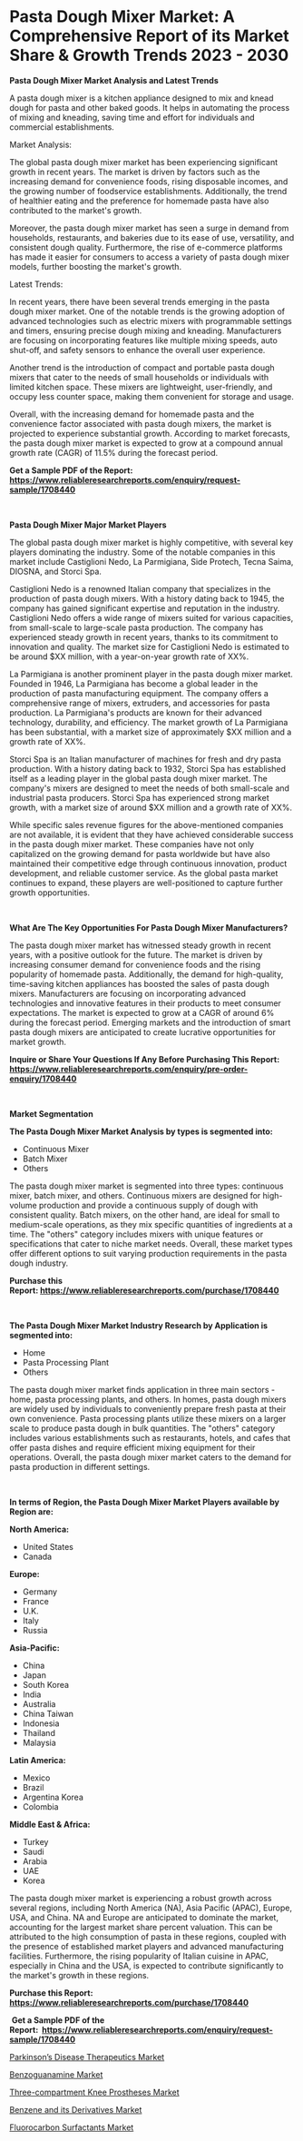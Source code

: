 <p><h1>Pasta Dough Mixer Market: A Comprehensive Report of its Market Share & Growth Trends 2023 - 2030</h1></p><p><strong>Pasta Dough Mixer Market Analysis and Latest Trends</strong></p>
<p><p>A pasta dough mixer is a kitchen appliance designed to mix and knead dough for pasta and other baked goods. It helps in automating the process of mixing and kneading, saving time and effort for individuals and commercial establishments.</p><p>Market Analysis:</p><p>The global pasta dough mixer market has been experiencing significant growth in recent years. The market is driven by factors such as the increasing demand for convenience foods, rising disposable incomes, and the growing number of foodservice establishments. Additionally, the trend of healthier eating and the preference for homemade pasta have also contributed to the market's growth.</p><p>Moreover, the pasta dough mixer market has seen a surge in demand from households, restaurants, and bakeries due to its ease of use, versatility, and consistent dough quality. Furthermore, the rise of e-commerce platforms has made it easier for consumers to access a variety of pasta dough mixer models, further boosting the market's growth.</p><p>Latest Trends:</p><p>In recent years, there have been several trends emerging in the pasta dough mixer market. One of the notable trends is the growing adoption of advanced technologies such as electric mixers with programmable settings and timers, ensuring precise dough mixing and kneading. Manufacturers are focusing on incorporating features like multiple mixing speeds, auto shut-off, and safety sensors to enhance the overall user experience.</p><p>Another trend is the introduction of compact and portable pasta dough mixers that cater to the needs of small households or individuals with limited kitchen space. These mixers are lightweight, user-friendly, and occupy less counter space, making them convenient for storage and usage.</p><p>Overall, with the increasing demand for homemade pasta and the convenience factor associated with pasta dough mixers, the market is projected to experience substantial growth. According to market forecasts, the pasta dough mixer market is expected to grow at a compound annual growth rate (CAGR) of 11.5% during the forecast period.</p></p>
<p><strong>Get a Sample PDF of the Report:&nbsp; <a href="https://www.reliableresearchreports.com/enquiry/request-sample/1708440">https://www.reliableresearchreports.com/enquiry/request-sample/1708440</a></strong></p>
<p>&nbsp;</p>
<p><strong>Pasta Dough Mixer Major Market Players</strong></p>
<p><p>The global pasta dough mixer market is highly competitive, with several key players dominating the industry. Some of the notable companies in this market include Castiglioni Nedo, La Parmigiana, Side Protech, Tecna Saima, DIOSNA, and Storci Spa. </p><p>Castiglioni Nedo is a renowned Italian company that specializes in the production of pasta dough mixers. With a history dating back to 1945, the company has gained significant expertise and reputation in the industry. Castiglioni Nedo offers a wide range of mixers suited for various capacities, from small-scale to large-scale pasta production. The company has experienced steady growth in recent years, thanks to its commitment to innovation and quality. The market size for Castiglioni Nedo is estimated to be around $XX million, with a year-on-year growth rate of XX%.</p><p>La Parmigiana is another prominent player in the pasta dough mixer market. Founded in 1946, La Parmigiana has become a global leader in the production of pasta manufacturing equipment. The company offers a comprehensive range of mixers, extruders, and accessories for pasta production. La Parmigiana's products are known for their advanced technology, durability, and efficiency. The market growth of La Parmigiana has been substantial, with a market size of approximately $XX million and a growth rate of XX%.</p><p>Storci Spa is an Italian manufacturer of machines for fresh and dry pasta production. With a history dating back to 1932, Storci Spa has established itself as a leading player in the global pasta dough mixer market. The company's mixers are designed to meet the needs of both small-scale and industrial pasta producers. Storci Spa has experienced strong market growth, with a market size of around $XX million and a growth rate of XX%. </p><p>While specific sales revenue figures for the above-mentioned companies are not available, it is evident that they have achieved considerable success in the pasta dough mixer market. These companies have not only capitalized on the growing demand for pasta worldwide but have also maintained their competitive edge through continuous innovation, product development, and reliable customer service. As the global pasta market continues to expand, these players are well-positioned to capture further growth opportunities.</p></p>
<p>&nbsp;</p>
<p><strong>What Are The Key Opportunities For Pasta Dough Mixer Manufacturers?</strong></p>
<p><p>The pasta dough mixer market has witnessed steady growth in recent years, with a positive outlook for the future. The market is driven by increasing consumer demand for convenience foods and the rising popularity of homemade pasta. Additionally, the demand for high-quality, time-saving kitchen appliances has boosted the sales of pasta dough mixers. Manufacturers are focusing on incorporating advanced technologies and innovative features in their products to meet consumer expectations. The market is expected to grow at a CAGR of around 6% during the forecast period. Emerging markets and the introduction of smart pasta dough mixers are anticipated to create lucrative opportunities for market growth.</p></p>
<p><strong>Inquire or Share Your Questions If Any Before Purchasing This Report: <a href="https://www.reliableresearchreports.com/enquiry/pre-order-enquiry/1708440">https://www.reliableresearchreports.com/enquiry/pre-order-enquiry/1708440</a></strong></p>
<p>&nbsp;</p>
<p><strong>Market Segmentation</strong></p>
<p><strong>The Pasta Dough Mixer Market Analysis by types is segmented into:</strong></p>
<p><ul><li>Continuous Mixer</li><li>Batch Mixer</li><li>Others</li></ul></p>
<p><p>The pasta dough mixer market is segmented into three types: continuous mixer, batch mixer, and others. Continuous mixers are designed for high-volume production and provide a continuous supply of dough with consistent quality. Batch mixers, on the other hand, are ideal for small to medium-scale operations, as they mix specific quantities of ingredients at a time. The "others" category includes mixers with unique features or specifications that cater to niche market needs. Overall, these market types offer different options to suit varying production requirements in the pasta dough industry.</p></p>
<p><strong>Purchase this Report:&nbsp;<a href="https://www.reliableresearchreports.com/purchase/1708440">https://www.reliableresearchreports.com/purchase/1708440</a></strong></p>
<p>&nbsp;</p>
<p><strong>The Pasta Dough Mixer Market Industry Research by Application is segmented into:</strong></p>
<p><ul><li>Home</li><li>Pasta Processing Plant</li><li>Others</li></ul></p>
<p><p>The pasta dough mixer market finds application in three main sectors - home, pasta processing plants, and others. In homes, pasta dough mixers are widely used by individuals to conveniently prepare fresh pasta at their own convenience. Pasta processing plants utilize these mixers on a larger scale to produce pasta dough in bulk quantities. The "others" category includes various establishments such as restaurants, hotels, and cafes that offer pasta dishes and require efficient mixing equipment for their operations. Overall, the pasta dough mixer market caters to the demand for pasta production in different settings.</p></p>
<p>&nbsp;</p>
<p><strong>In terms of Region, the Pasta Dough Mixer Market Players available by Region are:</strong></p>
<p>
    <p> <strong> North America: </strong>
        <ul>
            <li>United States</li>
            <li>Canada</li>
        </ul>
        </p> 
    <p> <strong> Europe: </strong>
        <ul>
            <li>Germany</li>
            <li>France</li>
            <li>U.K.</li>
            <li>Italy</li>
            <li>Russia</li>
        </ul>
        </p> 
    <p> <strong> Asia-Pacific: </strong>
        <ul>
            <li>China</li>
            <li>Japan</li>
            <li>South Korea</li>
            <li>India</li>
            <li>Australia</li>
            <li>China Taiwan</li>
            <li>Indonesia</li>
            <li>Thailand</li>
            <li>Malaysia</li>
        </ul>
        </p> 
    <p> <strong> Latin America: </strong>
        <ul>
            <li>Mexico</li>
            <li>Brazil</li>
            <li>Argentina Korea</li>
            <li>Colombia</li>
        </ul>
        </p> 
    <p> <strong> Middle East & Africa: </strong>
        <ul>
            <li>Turkey</li>
            <li>Saudi</li>
            <li>Arabia</li>
            <li>UAE</li>
            <li>Korea</li>
        </ul>
    </p>
    </p>
<p><p>The pasta dough mixer market is experiencing a robust growth across several regions, including North America (NA), Asia Pacific (APAC), Europe, USA, and China. NA and Europe are anticipated to dominate the market, accounting for the largest market share percent valuation. This can be attributed to the high consumption of pasta in these regions, coupled with the presence of established market players and advanced manufacturing facilities. Furthermore, the rising popularity of Italian cuisine in APAC, especially in China and the USA, is expected to contribute significantly to the market's growth in these regions.</p></p>
<p><strong>Purchase this Report: <a href="https://www.reliableresearchreports.com/purchase/1708440">https://www.reliableresearchreports.com/purchase/1708440</a></strong></p>
<p>&nbsp;<strong>Get a Sample PDF of the Report:&nbsp;&nbsp;<a href="https://www.reliableresearchreports.com/enquiry/request-sample/1708440">https://www.reliableresearchreports.com/enquiry/request-sample/1708440</a></strong></p>
<p><strong></strong></p>
<p><p><a href="https://medium.com/@candiceveum/parkinsons-disease-therapeutics-market-focuses-on-market-share-size-and-projected-forecast-till-5c0042b57be4">Parkinson’s Disease Therapeutics Market</a></p><p><a href="https://www.linkedin.com/pulse/decoding-benzoguanamine-market-deep-dive-latest-trends-eakle/">Benzoguanamine Market</a></p><p><a href="https://medium.com/@madelynhowe/three-compartment-knee-prostheses-market-analysis-its-cagr-market-segmentation-and-global-0fd334b6e11f">Three-compartment Knee Prostheses Market</a></p><p><a href="https://www.linkedin.com/pulse/benzene-its-derivatives-market-research-report-provides-thorough-3578e/">Benzene and its Derivatives Market</a></p><p><a href="https://www.linkedin.com/pulse/fluorocarbon-surfactants-market-size-share-global-analysis-csm5e/">Fluorocarbon Surfactants Market</a></p></p>